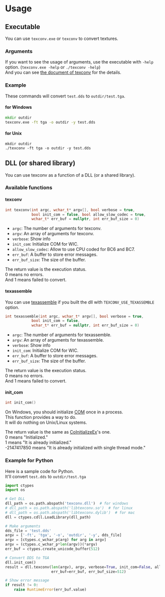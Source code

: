 # Usage

## Executable
You can use `texconv.exe` or `texconv` to convert textures.  

### Arguments

If you want to see the usage of arguments, use the executable with `-help` option. (`texconv.exe -help` or `./texconv -help`)  
And you can see [the document of texconv](https://github.com/microsoft/DirectXTex/wiki/Texconv) for the details.  

### Example

These commands will convert `test.dds` to `outdir/test.tga`.

#### for Windows

```bat
mkdir outdir
texconv.exe -ft tga -o outdir -y test.dds
```

#### for Unix

```shell
mkdir outdir
./texconv -ft tga -o outdir -y test.dds
```

## DLL (or shared library)
You can use texconv as a function of a DLL (or a shared library).

### Available functions

#### texconv
```c++
int texconv(int argc, wchar_t* argv[], bool verbose = true,
            bool init_com = false, bool allow_slow_codec = true,
            wchar_t* err_buf = nullptr, int err_buf_size = 0)
```

-   `argc`: The number of arguments for texconv.
-   `argv`: An array of arguments for texconv.
-   `verbose`: Show info
-   `init_com`: Initialize COM for WIC.
-   `allow_slow_codec`: Allow to use CPU coded for BC6 and BC7.
-   `err_buf`: A buffer to store error messages.
-   `err_buf_size`: The size of the buffer.

The return value is the execution status.  
0 means no errors.  
And 1 means failed to convert.  

#### texassemble

You can use [texassemble](https://github.com/microsoft/DirectXTex/wiki/Texassemble) if you built the dll with `TEXCONV_USE_TEXASSEMBLE` option.

```c++
int texassemble(int argc, wchar_t* argv[], bool verbose = true,
            bool init_com = false,
            wchar_t* err_buf = nullptr, int err_buf_size = 0)
```

-   `argc`: The number of arguments for texassemble.
-   `argv`: An array of arguments for texassemble.
-   `verbose`: Show info
-   `init_com`: Initialize COM for WIC.
-   `err_buf`: A buffer to store error messages.
-   `err_buf_size`: The size of the buffer.

The return value is the execution status.  
0 means no errors.  
And 1 means failed to convert.  

#### init_com

```c++
int init_com()
```

On Windows, you should initialize [COM](https://learn.microsoft.com/en-us/windows/win32/com/the-component-object-model) once in a process.  
This function provides a way to do.  
It will do nothing on Unix/Linux systems.  
  
The return value is the same as [CoInitializeEx](https://learn.microsoft.com/en-us/windows/win32/api/combaseapi/nf-combaseapi-coinitializeex)'s one.  
0 means "Initialized."  
1 means "It is already initialized."  
-2147417850 means "It is already initialized with single thread mode."  

### Example for Python

Here is a sample code for Python.  
It'll convert `test.dds` to `outdir/test.tga`  

```python
import ctypes
import os

# Get DLL
dll_path = os.path.abspath('texconv.dll')  # for windows
# dll_path = os.path.abspath('libtexconv.so')  # for linux
# dll_path = os.path.abspath('libtexconv.dylib')  # for mac
dll = ctypes.cdll.LoadLibrary(dll_path)

# Make arguments
dds_file = 'test.dds'
argv = ['-ft', 'tga', '-o', 'outdir', '-y', dds_file]
argv = [ctypes.c_wchar_p(arg) for arg in argv]
argv = (ctypes.c_wchar_p*len(argv))(*argv)
err_buf = ctypes.create_unicode_buffer(512)

# Convert DDS to TGA
dll.init_com()
result = dll.texconv(len(argv), argv, verbose=True, init_com=False, allow_slow_codec=False,
                     err_buf=err_buf, err_buf_size=512)

# Show error message
if result != 0:
    raise RuntimeError(err_buf.value)
```
